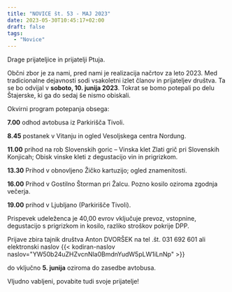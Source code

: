 ```yaml
---
title: "NOVICE št. 53 - MAJ 2023"
date: 2023-05-30T10:45:17+02:00
draft: false
tags:
  - "Novice"
---
```


Drage prijateljice in prijatelji Ptuja.

Občni zbor je za nami, pred nami je realizacija načrtov za leto 2023. Med tradicionalne dejavnosti sodi vsakoletni izlet članov in prijateljev društva. Ta se bo odvijal v **soboto, 10. junija 2023**. Tokrat se bomo potepali po delu Štajerske, ki ga do sedaj še nismo obiskali.

Okvirni program potepanja obsega:

**7.00** odhod avtobusa iz Parkirišča Tivoli.

**8.45** postanek v Vitanju in ogled Vesoljskega centra Nordung.

**11.00** prihod na rob Slovenskih goric – Vinska klet Zlati grič pri Slovenskih Konjicah; Obisk vinske kleti z degustacijo vin in prigrizkom.

**13.30** Prihod v obnovljeno Žičko kartuzijo; ogled znamenitosti.

**16.00** Prihod v Gostilno Štorman pri Žalcu. Pozno kosilo oziroma zgodnja večerja.

**19.00** prihod v Ljubljano (Parkirišče Tivoli).

Prispevek udeleženca je 40,00 evrov vključuje prevoz, vstopnine, degustacijo s prigrizkom in kosilo, razliko stroškov pokrije DPP.

Prijave zbira tajnik društva Anton DVORŠEK na tel .št. 031 692 601 ali elektronski naslov {{<  kodiran-naslov naslov="YW50b24uZHZvcnNla0BmdnYudW5pLW1iLnNp" >}} 

do vključno **5. junija** oziroma do zasedbe avtobusa.

Vljudno vabljeni, povabite tudi svoje prijatelje!
